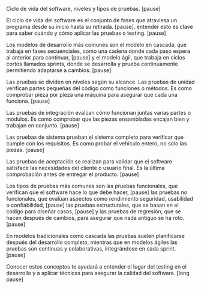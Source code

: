 Ciclo de vida del software, niveles y tipos de pruebas. [pause]

El ciclo de vida del software es el conjunto de fases que atraviesa un programa desde su inicio hasta su retirada. [pause]. entender esto es clave para saber cuándo y cómo aplicar las pruebas o testing. [pause]

Los modelos de desarrollo más comunes son el modelo en cascada, que trabaja en fases secuenciales, como una cadena donde cada paso espera al anterior para continuar, [pause] y el modelo ágil, que trabaja en ciclos cortos llamados sprints, donde se desarrolla y prueba continuamente permitiendo adaptarse a cambios. [pause]

Las pruebas se dividen en niveles según su alcance. Las pruebas de unidad verifican partes pequeñas del código como funciones o métodos. Es como comprobar pieza por pieza una máquina para asegurar que cada una funciona. [pause]

Las pruebas de integración evalúan cómo funcionan juntas varias partes o módulos. Es como comprobar que las piezas ensambladas encajan bien y trabajan en conjunto. [pause]

Las pruebas de sistema prueban el sistema completo para verificar que cumple con los requisitos. Es como probar el vehículo entero, no solo las piezas. [pause]

Las pruebas de aceptación se realizan para validar que el software satisface las necesidades del cliente o usuario final. Es la última comprobación antes de entregar el producto. [pause]

Los tipos de pruebas más comunes son las pruebas funcionales, que verifican que el software hace lo que debe hacer, [pause] las pruebas no funcionales, que evalúan aspectos como rendimiento seguridad, usabilidad o confiabilidad, [pause] las pruebas estructurales, que se basan en el código para diseñar casos, [pause] y las pruebas de regresión, que se hacen después de cambios, para asegurar que nada antiguo se ha roto. [pause]

En modelos tradicionales como cascada las pruebas suelen planificarse después del desarrollo completo, mientras que en modelos ágiles las pruebas son continuas y colaborativas, integrándose en cada sprint. [pause]

Conocer estos conceptos te ayudará a entender el lugar del testing en el desarrollo y a aplicar técnicas para asegurar la calidad del software. [long pause]
